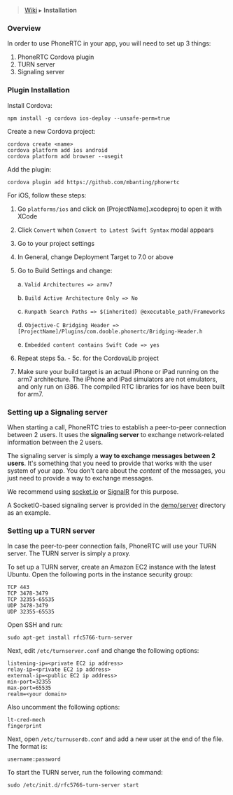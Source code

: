 > [Wiki](Home) ▸ **Installation**

### Overview

In order to use PhoneRTC in your app, you will need to set up 3 things:

1. PhoneRTC Cordova plugin
2. TURN server
3. Signaling server

### Plugin Installation

Install Cordova:

    npm install -g cordova ios-deploy --unsafe-perm=true

Create a new Cordova project:

    cordova create <name>
    cordova platform add ios android
    cordova platform add browser --usegit

Add the plugin:

    cordova plugin add https://github.com/mbanting/phonertc

For iOS, follow these steps:

1. Go `platforms/ios` and click on [ProjectName].xcodeproj to open it with XCode
2. Click `Convert` when `Convert to Latest Swift Syntax` modal appears
3. Go to your project settings
4. In General, change Deployment Target to 7.0 or above
5. Go to Build Settings and change:

    a. `Valid Architectures => armv7`

    b. `Build Active Architecture Only => No`

    c. `Runpath Search Paths => $(inherited) @executable_path/Frameworks`

    d. `Objective-C Bridging Header => [ProjectName]/Plugins/com.dooble.phonertc/Bridging-Header.h`

    e. `Embedded content contains Swift Code => yes`

6. Repeat steps 5a. - 5c. for the CordovaLib project

7. Make sure your build target is an actual iPhone or iPad running on the arm7 architecture. The iPhone and iPad simulators are not emulators, and only run on i386. The compiled RTC libraries for ios have been built for arm7.

### Setting up a Signaling server

When starting a call, PhoneRTC tries to establish a peer-to-peer connection between 2 users. It uses the **signaling server** to exchange network-related information between the 2 users.

The signaling server is simply a **way to exchange messages between 2 users**. It's something that you need to provide that works with the user system of your app. You don't care about the *content* of the messages, you just need to provide a way to exchange messages.

We recommend using [socket.io](http://socket.io/) or [SignalR](http://signalr.net/) for this purpose.

A SocketIO-based signaling server is provided in the [demo/server](https://github.com/alongubkin/phonertc/tree/master/demo/server) directory as an example.

### Setting up a TURN server

In case the peer-to-peer connection fails, PhoneRTC will use your TURN server. The TURN server is simply a proxy.

To set up a TURN server, create an Amazon EC2 instance with the latest Ubuntu. Open the following ports in the instance security group:

    TCP 443
    TCP 3478-3479
    TCP 32355-65535
    UDP 3478-3479
    UDP 32355-65535

Open SSH and run:

    sudo apt-get install rfc5766-turn-server

Next, edit `/etc/turnserver.conf` and change the following options:

    listening-ip=<private EC2 ip address>
    relay-ip=<private EC2 ip address>
    external-ip=<public EC2 ip address>
    min-port=32355
    max-port=65535
    realm=<your domain>

Also uncomment the following options:

    lt-cred-mech
    fingerprint

Next, open `/etc/turnuserdb.conf` and add a new user at the end of the file. The format is:

    username:password

To start the TURN server, run the following command:

    sudo /etc/init.d/rfc5766-turn-server start
